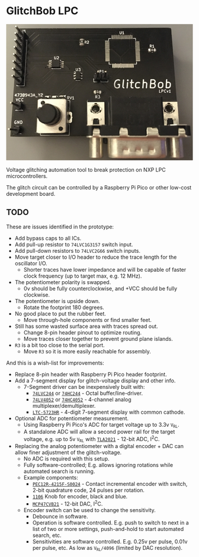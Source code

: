 # GlitchBob LPC

![GlitchBob LPCv1 device fully assembled](./img/GlitchBob-LPCv1.jpg)

Voltage glitching automation tool to break protection on NXP LPC microcontrollers.

The glitch circuit can be controlled by a Raspberry Pi Pico or other low-cost development board.


## TODO

These are issues identified in the prototype:

- Add bypass caps to all ICs.
- Add pull-up resistor to `74LVC1G3157` switch input.
- Add pull-down resistors to `74LVC2G66` switch inputs.
- Move target closer to I/O header to reduce the trace length for the oscillator I/O.
    - Shorter traces have lower impedance and will be capable of faster clock frequency (up to target max, e.g. 12 MHz).
- The potentiometer polarity is swapped.
    - 0v should be fully counterclockwise, and +VCC should be fully clockwise.
- The potentiometer is upside down.
    - Rotate the footprint 180 degrees.
- No good place to put the rubber feet.
    - Move through-hole components or find smaller feet.
- Still has some wasted surface area with traces spread out.
    - Change 8-pin header pinout to optimize routing.
    - Move traces closer together to prevent ground plane islands.
- `R3` is a bit too close to the serial port.
    - Move `R3` so it is more easily reachable for assembly.

And this is a wish-list for improvements:

- Replace 8-pin header with Raspberry Pi Pico header footprint.
- Add a 7-segment display for glitch-voltage display and other info.
    - 7-Segment driver can be inexpensively built with:
        - [`74LVC244`](https://www.mouser.com/ProductDetail/Texas-Instruments/SN74LVC244APWR?qs=DcvZ7Fltd5xns%252BvAsbES0A%3D%3D) or [`74HC244`](https://www.mouser.com/ProductDetail/Nexperia/74HC244PW118?qs=sGAEpiMZZMutXGli8Ay4kE3wRMDwmh%2F%252B519e17hTwKc%3D) - Octal buffer/line-driver.
        - [`74LV4052`](https://www.mouser.com/ProductDetail/Nexperia/74LV4052PW118?qs=me8TqzrmIYXk9tz3ZPOozg%3D%3D) or [`74HC4052`](https://www.mouser.com/ProductDetail/Nexperia/74HC4052D653?qs=P62ublwmbi9dOtwH%252Bhrppg%3D%3D) - 4-channel analog multiplexer/demultiplexer.
        - [`LTC-5723HR`](https://www.mouser.com/ProductDetail/Lite-On/LTC-5723HR?qs=WxFF5lh7QM2ytJdX1EhJKQ%3D%3D) - 4-digit 7-segment display with common cathode.
- Optional ADC for potentiometer measurement.
    - Using Raspberry Pi Pico's ADC for target voltage up to 3.3v <code>V<sub>RL</sub></code>.
    - A standalone ADC will allow a second power rail for the target voltage, e.g. up to 5v <code>V<sub>RL</sub></code> with [`TLA2021`](https://www.mouser.com/ProductDetail/Texas-Instruments/TLA2021IRUGT?qs=sGAEpiMZZMtgJDuTUz7Xu52YdifX%2FxP9lhA%252BBqDZ7rN1fYamX3qf2A%3D%3D) - 12-bit ADC, I<sup>2</sup>C.
- Replacing the analog potentiometer with a digital encoder + DAC can allow finer adjustment of the glitch-voltage.
    - No ADC is required with this setup.
    - Fully software-controlled; E.g. allows ignoring rotations while automated search is running.
    - Example components:
        - [`PEC12R-4215F-S0024`](https://www.mouser.com/ProductDetail/Bourns/PEC12R-4215F-S0024?qs=pxDZlBjcsCiq%252B%252BLwoVCNNg%3D%3D) - Contact incremental encoder with switch, 2-bit quadrature code, 24 pulses per rotation.
        - [`1106`](https://www.mouser.com/ProductDetail/Davies-Molding/1106?qs=byeeYqUIh0Mr0LdKOAGzbA%3D%3D) Knob for encoder, black and blue.
        - [`MCP47CVB21`](https://www.mouser.com/ProductDetail/Microchip-Technology-Atmel/MCP47CVB21-E-MG?qs=sGAEpiMZZMtgJDuTUz7Xu2gekaVOgz%252BBwkrv3p3aJpfVVhvcYLmSXw%3D%3D) - 12-bit DAC, I<sup>2</sup>C.
    - Encoder switch can be used to change the sensitivity.
        - Debounce in software.
        - Operation is software controlled. E.g. push to switch to next in a list of two or more settings, push-and-hold to start automated search, etc.
        - Sensitivities are software controlled. E.g. 0.25v per pulse, 0.01v per pulse, etc. As low as <code>V<sub>RL</sub>/4096</code> (limited by DAC resolution).
